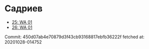 # Садриев
- [25: WA 01](25.md)
- [26: WA 01](26.md)

Commit: 450d07ab4e70879d3f43cb93168817ebfb36222f
 fetched at: 20201028-014752
